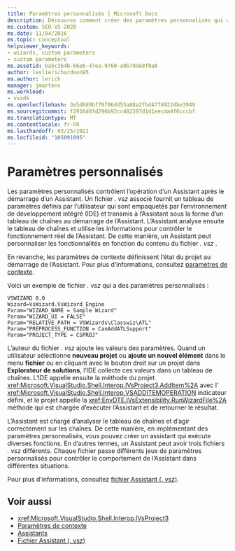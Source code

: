 ```yaml
---
title: Paramètres personnalisés | Microsoft Docs
description: Découvrez comment créer des paramètres personnalisés qui contrôlent le fonctionnement d’un Assistant après le démarrage d’un Assistant, en modifiant un fichier. vsz.
ms.custom: SEO-VS-2020
ms.date: 11/04/2016
ms.topic: conceptual
helpviewer_keywords:
- wizards, custom parameters
- custom parameters
ms.assetid: ba5c364b-66e6-47ea-9760-a0b70de8f0a0
author: leslierichardson95
ms.author: lerich
manager: jmartens
ms.workload:
- vssdk
ms.openlocfilehash: 3e5d8d9bf78f06dd55a88a2fbd47749224be3949
ms.sourcegitcommit: f2916d8fd296b92cc402597d1d1eecda4f6cccbf
ms.translationtype: MT
ms.contentlocale: fr-FR
ms.lasthandoff: 03/25/2021
ms.locfileid: "105091095"
---
```

# <a name="custom-parameters"></a>Paramètres personnalisés
Les paramètres personnalisés contrôlent l’opération d’un Assistant après le démarrage d’un Assistant. Un fichier *. vsz* associé fournit un tableau de paramètres définis par l’utilisateur qui sont empaquetés par l’environnement de développement intégré (IDE) et transmis à l’Assistant sous la forme d’un tableau de chaînes au démarrage de l’Assistant. L’Assistant analyse ensuite le tableau de chaînes et utilise les informations pour contrôler le fonctionnement réel de l’Assistant. De cette manière, un Assistant peut personnaliser les fonctionnalités en fonction du contenu du fichier *. vsz* .

 En revanche, les paramètres de contexte définissent l’état du projet au démarrage de l’Assistant. Pour plus d’informations, consultez [paramètres de contexte](../../extensibility/internals/context-parameters.md).

 Voici un exemple de fichier *. vsz* qui a des paramètres personnalisés :

```
VSWIZARD 8.0
Wizard=VsWizard.VsWizard_Engine
Param="WIZARD_NAME = Sample Wizard"
Param="WIZARD_UI = FALSE"
Param="RELATIVE_PATH = VSWizards\Classwiz\ATL"
Param="PREPROCESS_FUNCTION = CanAddATLSupport"
Param="PROJECT_TYPE = CSPROJ"
```

 L’auteur du fichier *. vsz* ajoute les valeurs des paramètres. Quand un utilisateur sélectionne **nouveau projet** ou **ajoute un nouvel élément** dans le menu **fichier** ou en cliquant avec le bouton droit sur un projet dans **Explorateur de solutions**, l’IDE collecte ces valeurs dans un tableau de chaînes. L’IDE appelle ensuite la méthode du projet <xref:Microsoft.VisualStudio.Shell.Interop.IVsProject3.AddItem%2A> avec l' <xref:Microsoft.VisualStudio.Shell.Interop.VSADDITEMOPERATION> indicateur défini, et le projet appelle la <xref:EnvDTE.IVsExtensibility.RunWizardFile%2A> méthode qui est chargée d’exécuter l’Assistant et de retourner le résultat.

 L’Assistant est chargé d’analyser le tableau de chaînes et d’agir correctement sur les chaînes. De cette manière, en implémentant des paramètres personnalisés, vous pouvez créer un assistant qui exécute diverses fonctions. En d’autres termes, un Assistant peut avoir trois fichiers *. vsz* différents. Chaque fichier passe différents jeux de paramètres personnalisés pour contrôler le comportement de l’Assistant dans différentes situations.

 Pour plus d’informations, consultez [fichier Assistant (. vsz)](../../extensibility/internals/wizard-dot-vsz-file.md).

## <a name="see-also"></a>Voir aussi
- <xref:Microsoft.VisualStudio.Shell.Interop.IVsProject3>
- [Paramètres de contexte](../../extensibility/internals/context-parameters.md)
- [Assistants](../../extensibility/internals/wizards.md)
- [Fichier Assistant (. vsz)](../../extensibility/internals/wizard-dot-vsz-file.md)
